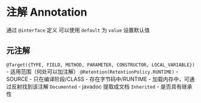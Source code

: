 # 注解 Annotation

通过 `@interface` 定义
可以使用 `default` 为 `value` 设置默认值

## 元注解 

`@Target({TYPE, FIELD, METHOD, PARAMETER, CONSTRUCTOR, LOCAL_VARIABLE})` - 适用范围（何处可以加注解）
`@Retention(RetentionPolicy.RUNTIME)` - SOURCE - 只在编译阶段/CLASS - 存在字节码中/RUNTIME - 加载内存中，可通过反射找到该注解
`Documented` - javadoc 提取成文档
`Inherited` - 是否具有继承性